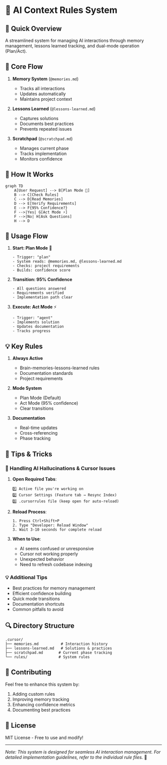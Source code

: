 # 🧠 AI Context Rules System

## 🌟 Quick Overview
A streamlined system for managing AI interactions through memory management, lessons learned tracking, and dual-mode operation (Plan/Act).

## 🔄 Core Flow
1. **Memory System** (`@memories.md`)
   - Tracks all interactions
   - Updates automatically
   - Maintains project context

2. **Lessons Learned** (`@lessons-learned.md`)
   - Captures solutions
   - Documents best practices
   - Prevents repeated issues

3. **Scratchpad** (`@scratchpad.md`)
   - Manages current phase
   - Tracks implementation
   - Monitors confidence

## 🎯 How It Works

```mermaid
graph TD
    A[User Request] --> B[Plan Mode 🎯]
    B --> C[Check Rules]
    C --> D[Read Memories]
    D --> E[Verify Requirements]
    E --> F{95% Confidence?}
    F -->|Yes| G[Act Mode ⚡]
    F -->|No| H[Ask Questions]
    H --> D
```

## 🚀 Usage Flow

1. **Start: Plan Mode** 🎯
   ```
   - Trigger: "plan"
   - System reads: @memories.md, @lessons-learned.md
   - Checks: project requirements
   - Builds: confidence score
   ```

2. **Transition: 95% Confidence**
   ```
   - All questions answered
   - Requirements verified
   - Implementation path clear
   ```

3. **Execute: Act Mode** ⚡
   ```
   - Trigger: "agent"
   - Implements solution
   - Updates documentation
   - Tracks progress
   ```

## 💡 Key Rules

1. **Always Active**
   - Brain-memories-lessons-learned rules
   - Documentation standards
   - Project requirements

2. **Mode System**
   - Plan Mode (Default)
   - Act Mode (95% confidence)
   - Clear transitions

3. **Documentation**
   - Real-time updates
   - Cross-referencing
   - Phase tracking

## 🎯 Tips & Tricks

### 🔄 Handling AI Hallucinations & Cursor Issues
1. **Open Required Tabs**:
   ```
   1️⃣ Active file you're working on
   2️⃣ Cursor Settings (Feature tab → Resync Index)
   3️⃣ .cursorrules file (keep open for auto-reload)
   ```

2. **Reload Process**:
   ```
   1. Press Ctrl+Shift+P
   2. Type "Developer: Reload Window"
   3. Wait 3-10 seconds for complete reload
   ```

3. **When to Use**:
   - AI seems confused or unresponsive
   - Cursor not working properly
   - Unexpected behavior
   - Need to refresh codebase indexing

### 💡 Additional Tips
- Best practices for memory management
- Efficient confidence building
- Quick mode transitions
- Documentation shortcuts
- Common pitfalls to avoid

## 🔍 Directory Structure
```
.cursor/
├── memories.md          # Interaction history
├── lessons-learned.md   # Solutions & practices
├── scratchpad.md       # Current phase tracking
└── rules/              # System rules
```

## 🤝 Contributing

Feel free to enhance this system by:
1. Adding custom rules
2. Improving memory tracking
3. Enhancing confidence metrics
4. Documenting best practices

## 📝 License

MIT License - Free to use and modify!

---

*Note: This system is designed for seamless AI interaction management. For detailed implementation guidelines, refer to the individual rule files.* 🚀
